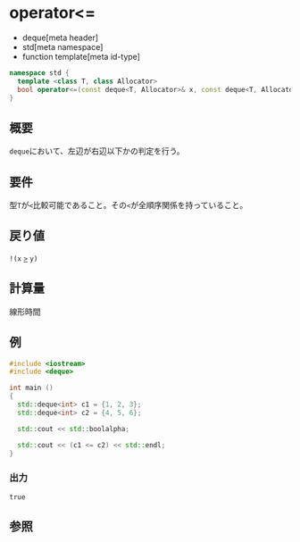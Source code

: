 # operator<=
* deque[meta header]
* std[meta namespace]
* function template[meta id-type]

```cpp
namespace std {
  template <class T, class Allocator>
  bool operator<=(const deque<T, Allocator>& x, const deque<T, Allocator>& y);
}
```

## 概要
`deque`において、左辺が右辺以下かの判定を行う。


## 要件
型`T`が`<`比較可能であること。その`<`が全順序関係を持っていること。


## 戻り値
`!(x` [`>`](op_greater.md) `y)`


## 計算量
線形時間


## 例
```cpp example
#include <iostream>
#include <deque>

int main ()
{
  std::deque<int> c1 = {1, 2, 3};
  std::deque<int> c2 = {4, 5, 6};

  std::cout << std::boolalpha;

  std::cout << (c1 <= c2) << std::endl;
}
```

### 出力
```
true
```

## 参照


